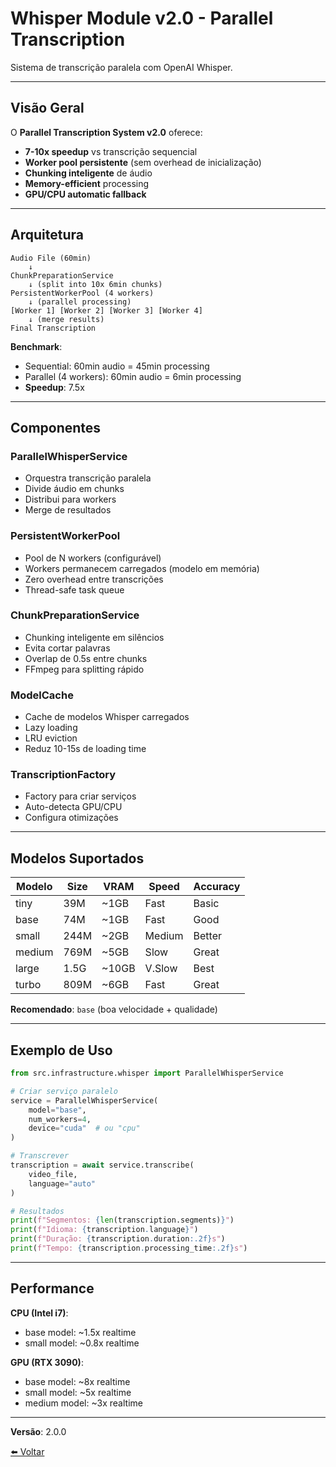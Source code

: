 # Whisper Module v2.0 - Parallel Transcription

Sistema de transcrição paralela com OpenAI Whisper.

---

## Visão Geral

O **Parallel Transcription System v2.0** oferece:
- **7-10x speedup** vs transcrição sequencial
- **Worker pool persistente** (sem overhead de inicialização)
- **Chunking inteligente** de áudio
- **Memory-efficient** processing
- **GPU/CPU automatic fallback**

---

## Arquitetura

```
Audio File (60min)
    ↓
ChunkPreparationService
    ↓ (split into 10x 6min chunks)
PersistentWorkerPool (4 workers)
    ↓ (parallel processing)
[Worker 1] [Worker 2] [Worker 3] [Worker 4]
    ↓ (merge results)
Final Transcription
```

**Benchmark**:
- Sequential: 60min audio = 45min processing
- Parallel (4 workers): 60min audio = 6min processing
- **Speedup**: 7.5x

---

## Componentes

### ParallelWhisperService
- Orquestra transcrição paralela
- Divide áudio em chunks
- Distribui para workers
- Merge de resultados

### PersistentWorkerPool
- Pool de N workers (configurável)
- Workers permanecem carregados (modelo em memória)
- Zero overhead entre transcrições
- Thread-safe task queue

### ChunkPreparationService
- Chunking inteligente em silêncios
- Evita cortar palavras
- Overlap de 0.5s entre chunks
- FFmpeg para splitting rápido

### ModelCache
- Cache de modelos Whisper carregados
- Lazy loading
- LRU eviction
- Reduz 10-15s de loading time

### TranscriptionFactory
- Factory para criar serviços
- Auto-detecta GPU/CPU
- Configura otimizações

---

## Modelos Suportados

| Modelo | Size | VRAM | Speed | Accuracy |
|--------|------|------|-------|----------|
| tiny   | 39M  | ~1GB | Fast  | Basic    |
| base   | 74M  | ~1GB | Fast  | Good     |
| small  | 244M | ~2GB | Medium| Better   |
| medium | 769M | ~5GB | Slow  | Great    |
| large  | 1.5G | ~10GB| V.Slow| Best     |
| turbo  | 809M | ~6GB | Fast  | Great    |

**Recomendado**: `base` (boa velocidade + qualidade)

---

## Exemplo de Uso

```python
from src.infrastructure.whisper import ParallelWhisperService

# Criar serviço paralelo
service = ParallelWhisperService(
    model="base",
    num_workers=4,
    device="cuda"  # ou "cpu"
)

# Transcrever
transcription = await service.transcribe(
    video_file,
    language="auto"
)

# Resultados
print(f"Segmentos: {len(transcription.segments)}")
print(f"Idioma: {transcription.language}")
print(f"Duração: {transcription.duration:.2f}s")
print(f"Tempo: {transcription.processing_time:.2f}s")
```

---

## Performance

**CPU (Intel i7)**:
- base model: ~1.5x realtime
- small model: ~0.8x realtime

**GPU (RTX 3090)**:
- base model: ~8x realtime  
- small model: ~5x realtime
- medium model: ~3x realtime

---

**Versão**: 2.0.0

[⬅️ Voltar](../README.md)
